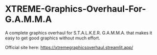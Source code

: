 # XTREME-Graphics-Overhaul-For-G.A.M.M.A
A complete graphics overhaul for S.T.A.L.K.E.R. G.A.M.M.A. that makes it easy to get good graphics without much effort.

Official site here: https://xtremegraphicsoverhaul.streamlit.app/
